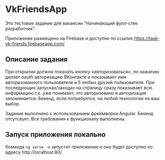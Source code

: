# VkFriendsApp

Это тестовое задание для вакансии "Начинающий фулл-стек разработчик".

Приложение размещено на Firebase и доступно по ссылке https://task-vk-friends.firebaseapp.com/

## Описание задания
При открытии должно показать кнопку «авторизоваться», по нажатию делает oauth авторизацию ВКонтакте и показывает имя авторизованного пользователя и 5 любых друзей пользователя. При последующих запусках/заходах на страницу сразу показывает всю информацию т.к. уже понимает, что авторизовано и авторизация запоминается. Бекенд,  если потребуется, на любой технологии на ваш выбор.

Задание выполнено с использованием фреймворка Angular. Бекенд отсутсвует. Все требования к функционалу выполнены.


## Запуск приложения локально
Команда `ng serve -o` запустит приложение и оно будет доступно по адресу http://localhost:80/.
